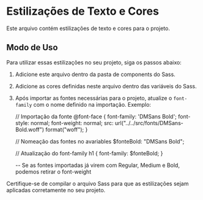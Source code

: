 # Estilizações de Texto e Cores

Este arquivo contém estilizações de texto e cores para o projeto.

## Modo de Uso

Para utilizar essas estilizações no seu projeto, siga os passos abaixo:

1. Adicione este arquivo dentro da pasta de components do Sass.

2. Adicione as cores definidas neste arquivo dentro das variáveis do Sass.

3. Após importar as fontes necessárias para o projeto, atualize o `font-family` com o nome definido na importação. Exemplo:
   
    // Importação da fonte
@font-face {
    font-family: 'DMSans Bold';
    font-style: normal;
    font-weight: normal;
    src: url("../../src/fonts/DMSans-Bold.woff") format("woff");
}

   // Nomeação das fontes no avariables
       $fonteBold: "DMSans Bold";

   // Atualização do font-family
    h1 {
        font-family: $fonteBold;
    }

   -- Se as fontes importadas já virem com Regular, Medium e Bold, podemos retirar o font-weight



Certifique-se de compilar o arquivo Sass para que as estilizações sejam aplicadas corretamente no seu projeto.
